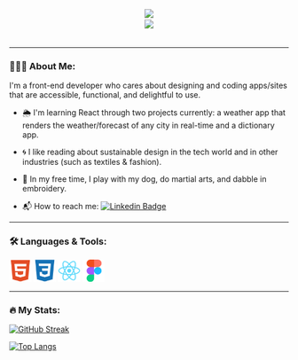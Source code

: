 <div id="header" align="center">
  <img src="https://media.giphy.com/media/hpXdHPfFI5wTABdDx9/giphy.gif" />
  <div id="badges">
    <a href="https://www.linkedin.com/in/stephaniemsparra/">
      <img src="https://img.shields.io/badge/LinkedIn-blue?logo=linkedin&logoColor=white&style=for-the-badge" />
    </a>
  </div>
  <img src="https://komarev.com/ghpvc/?username=stephanieparra&style=flat-square&color=blue" alt=""/>
</div>

---

### 👩🏻‍💻 About Me:

I'm a front-end developer who cares about designing and coding apps/sites that are accessible, functional, and delightful to use.

- 🌦 I'm learning React through two projects currently: a weather app that renders the weather/forecast of any city in real-time and a dictionary app.

- 🌀 I like reading about sustainable design in the tech world and in other industries (such as textiles & fashion).

- 🐶 In my free time, I play with my dog, do martial arts, and dabble in embroidery.

- 📬 How to reach me: [![Linkedin Badge](https://img.shields.io/badge/-Stephanie-blue?style=flat&logo=Linkedin&logoColor=white)](https://www.linkedin.com/in/stephaniemsparra/)

---

### 🛠 Languages & Tools:

<div>
  <img src="https://github.com/devicons/devicon/blob/master/icons/html5/html5-plain.svg" title="html5" width="40" height="40"/>
  <img src="https://github.com/devicons/devicon/blob/master/icons/css3/css3-plain.svg" title="css3" width="40" height="40"/>
  <img src="https://github.com/devicons/devicon/blob/master/icons/react/react-original.svg" title="react" width="40" height="40"/>
  <img src="https://github.com/devicons/devicon/blob/master/icons/figma/figma-original.svg" title="figma" width="40" height="40"/>
</div>

---

### 🔥 My Stats:

[![GitHub Streak](http://github-readme-streak-stats.herokuapp.com?user=stephanieparra&theme=dark&background=000000)](https://git.io/streak-stats)

[![Top Langs](https://github-readme-stats.vercel.app/api/top-langs/?username=stephanieparra&layout=compact&theme=vision-friendly-dark)](https://github.com/anuraghazra/github-readme-stats)









